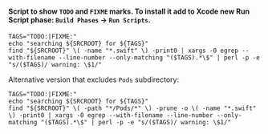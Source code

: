 #### Script to show `TODO` and `FIXME` marks. To install it add to Xcode new Run Script phase: `Build Phases` -> `Run Scripts`.
```
TAGS="TODO:|FIXME:"
echo "searching ${SRCROOT} for ${TAGS}"
find "${SRCROOT}" \( -name "*.swift" \) -print0 | xargs -0 egrep --with-filename --line-number --only-matching "($TAGS).*\$" | perl -p -e "s/($TAGS)/ warning: \$1/"
```

Alternative version that excludes `Pods` subdirectory:
```
TAGS="TODO:|FIXME:"
echo "searching ${SRCROOT} for ${TAGS}"
find "${SRCROOT}" \( -path "*/Pods/*" \) -prune -o \( -name "*.swift" \) -print0 | xargs -0 egrep --with-filename --line-number --only-matching "($TAGS).*\$" | perl -p -e "s/($TAGS)/ warning: \$1/"
```

